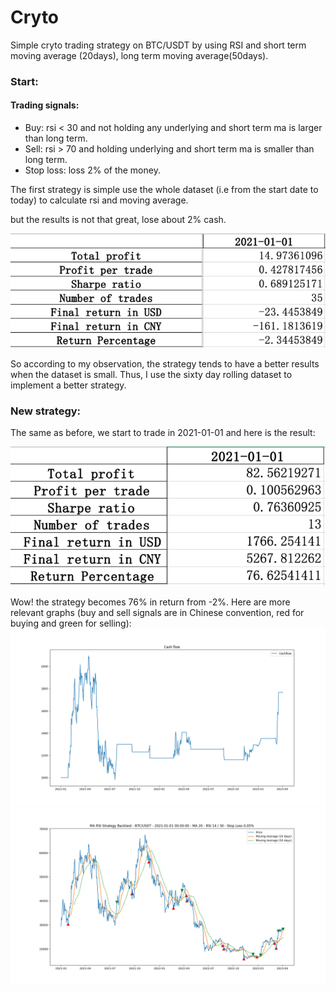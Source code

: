 # Cryto
Simple cryto trading strategy on BTC/USDT by using RSI and short term moving average (20days), long term moving average(50days).

### Start:

#### Trading signals:
* Buy: rsi < 30 and not holding any underlying and short term ma is larger than long term.
* Sell: rsi > 70 and holding underlying and short term ma is smaller than long term.
* Stop loss: loss 2% of the money.

The first strategy is simple use the whole dataset (i.e from the start date to today) to 
calculate rsi and moving average.

but the results is not that great, lose about 2% cash.

![simple2021.png](simple2021.png)

So according to my observation, the strategy tends to have a better results when the dataset is small. Thus, I use the sixty day rolling dataset to implement a better strategy.

### New strategy:
The same as before, we start to trade in 2021-01-01 and here is the result:

![better2021.png](better2021.png)

Wow! the strategy becomes 76% in return from -2%.
Here are more relevant graphs (buy and sell signals are in Chinese convention, red for buying and green for selling):
![start_2021-01-01_60_cashflow.png](start_2021-01-01_60_cashflow.png)
![start_2021-01-01_60_rebalnce.png](start_2021-01-01_60_rebalnce.png)
